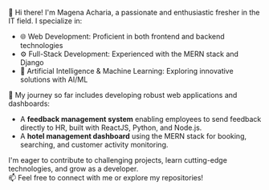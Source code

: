 👋 Hi there! I'm Magena Acharia, a passionate and enthusiastic fresher in the IT field. I specialize in:  
- 🌐 Web Development: Proficient in both frontend and backend technologies  
- ⚙️ Full-Stack Development: Experienced with the MERN stack and Django  
- 🤖 Artificial Intelligence & Machine Learning: Exploring innovative solutions with AI/ML  

📌 My journey so far includes developing robust web applications and dashboards:  
- A **feedback management system** enabling employees to send feedback directly to HR, built with ReactJS, Python, and Node.js.  
- A **hotel management dashboard** using the MERN stack for booking, searching, and customer activity monitoring.  

I'm eager to contribute to challenging projects, learn cutting-edge technologies, and grow as a developer.  
📫 Feel free to connect with me or explore my repositories!  
